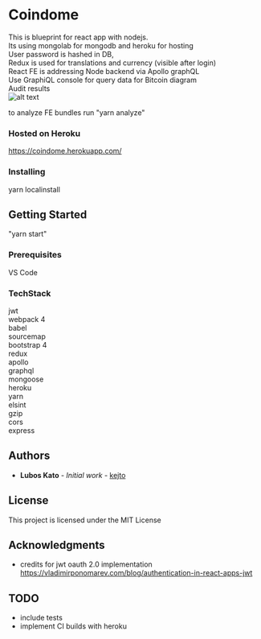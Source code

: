 # Coindome

This is blueprint for react app with nodejs.<br />
Its using mongolab for mongodb and heroku for hosting<br />
User password is hashed in DB,<br />
Redux is used for translations and currency (visible after login)<br />
React FE is addressing Node backend via Apollo graphQL
<br />
Use GraphiQL console for query data for Bitcoin diagram
<br />
Audit results<br />
![alt text](https://github.com/kejto/coindome/blob/master/client/public/images/results.jpg)

to analyze FE bundles run "yarn analyze"

### Hosted on Heroku
https://coindome.herokuapp.com/

### Installing

yarn localinstall

## Getting Started

"yarn start"

### Prerequisites

VS Code

### TechStack 
jwt<br />
webpack 4<br />
babel<br />
sourcemap<br />
bootstrap 4<br />
redux<br />
apollo<br />
graphql<br />
mongoose<br />
heroku<br />
yarn <br />
elsint<br />
gzip<br />
cors<br />
express<br />

## Authors

* **Lubos Kato** - *Initial work* - [kejto](https://github.com/kejto)

## License

This project is licensed under the MIT License

## Acknowledgments

* credits for jwt oauth 2.0 implementation https://vladimirponomarev.com/blog/authentication-in-react-apps-jwt

## TODO
* include tests
* implement CI builds with heroku
